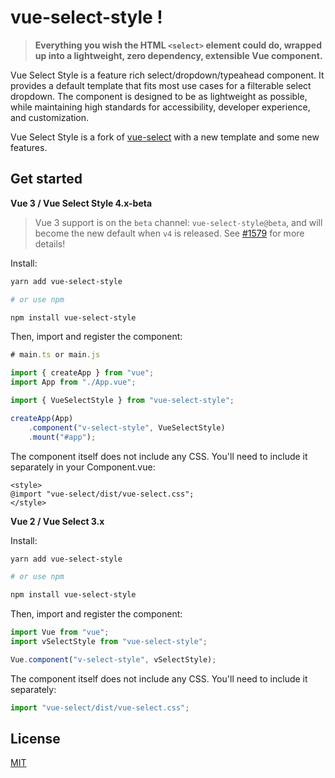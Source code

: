 # vue-select-style !

> **Everything you wish the HTML `<select>` element could do, wrapped up into a lightweight, zero
> dependency, extensible Vue component.**

Vue Select Style is a feature rich select/dropdown/typeahead component. It provides a default
template that fits most use cases for a filterable select dropdown. The component is designed to be
as lightweight as possible, while maintaining high standards for accessibility, developer
experience, and customization.

Vue Select Style is a fork of [vue-select](https://github.com/sagalbot/vue-select) with a new
template and some new features.

## Get started

**Vue 3 / Vue Select Style 4.x-beta**

> Vue 3 support is on the `beta` channel: `vue-select-style@beta`, and will become the new default when `v4` is released. See [#1579](https://github.com/sagalbot/vue-select/issues/1597) for more details!

Install:

```bash
yarn add vue-select-style

# or use npm

npm install vue-select-style
```

Then, import and register the component:

```js
# main.ts or main.js

import { createApp } from "vue";
import App from "./App.vue";

import { VueSelectStyle } from "vue-select-style";

createApp(App)
    .component("v-select-style", VueSelectStyle)
    .mount("#app");
```

The component itself does not include any CSS. You'll need to include it separately in your Component.vue:
```vue
<style>
@import "vue-select/dist/vue-select.css";
</style>
```

**Vue 2 / Vue Select 3.x**

Install:

```bash
yarn add vue-select-style

# or use npm

npm install vue-select-style
```

Then, import and register the component:

```js
import Vue from "vue";
import vSelectStyle from "vue-select-style";

Vue.component("v-select-style", vSelectStyle);
```

The component itself does not include any CSS. You'll need to include it separately:

```js
import "vue-select/dist/vue-select.css";
```

## License

[MIT](https://github.com/Renssethe/vue-select-style/blob/main/LICENSE.md)
